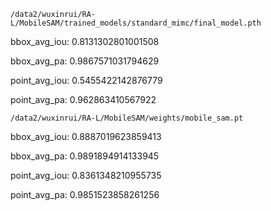 `/data2/wuxinrui/RA-L/MobileSAM/trained_models/standard_mimc/final_model.pth`

bbox_avg_iou: 0.8131302801001508

bbox_avg_pa: 0.9867571031794629

point_avg_iou: 0.5455422142876779

point_avg_pa: 0.962863410567922

`/data2/wuxinrui/RA-L/MobileSAM/weights/mobile_sam.pt`

bbox_avg_iou: 0.8887019623859413

bbox_avg_pa: 0.9891894914133945

point_avg_iou: 0.8361348210955735

point_avg_pa: 0.9851523858261256